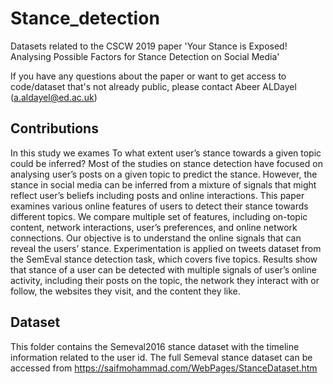 # Stance_detection
Datasets related to the CSCW 2019 paper 'Your Stance is Exposed! Analysing Possible Factors for
Stance Detection on Social Media'

If you have any questions about the paper or want to get access to code/dataset that's not already public, please contact Abeer ALDayel (a.aldayel@ed.ac.uk)

## Contributions
In this study we exames To what extent user’s stance towards a given topic could be inferred? Most of the studies on stance detection
have focused on analysing user’s posts on a given topic to predict the stance. However, the stance in social
media can be inferred from a mixture of signals that might reflect user’s beliefs including posts and online
interactions. This paper examines various online features of users to detect their stance towards different topics.
We compare multiple set of features, including on-topic content, network interactions, user’s preferences, and
online network connections. Our objective is to understand the online signals that can reveal the users’ stance.
Experimentation is applied on tweets dataset from the SemEval stance detection task, which covers five topics.
Results show that stance of a user can be detected with multiple signals of user’s online activity, including
their posts on the topic, the network they interact with or follow, the websites they visit, and the content
they like. 

## Dataset

This folder contains the Semeval2016 stance dataset with the timeline information related to the user id. 
The full Semeval stance dataset can be accessed from https://saifmohammad.com/WebPages/StanceDataset.htm 
